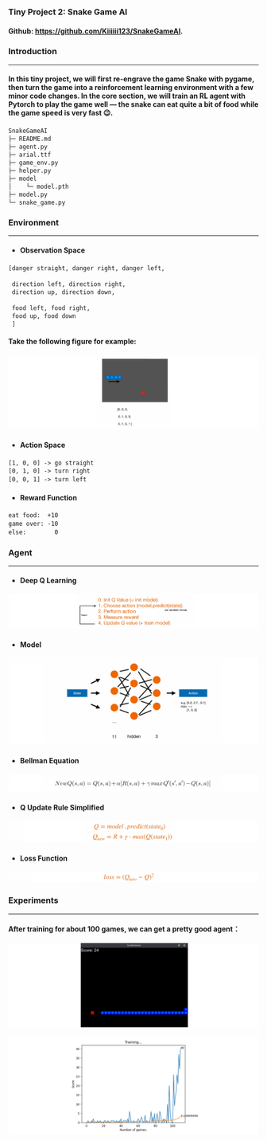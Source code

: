 ### Tiny Project 2: Snake Game AI

#### Github: https://github.com/Kiiiiii123/SnakeGameAI.

### Introduction

------

#### In this tiny project, we will first re-engrave the game Snake with pygame, then turn the game into a reinforcement learning environment with a few minor code changes. In the core section, we will train an RL agent with Pytorch to play the game well — the snake can eat quite a bit of food while the game speed is very fast 😉. 

```
SnakeGameAI
├─ README.md
├─ agent.py
├─ arial.ttf
├─ game_env.py
├─ helper.py
├─ model
│    └─ model.pth
├─ model.py
└─ snake_game.py
```

### Environment

------

- #### Observation Space

```shell
[danger straight, danger right, danger left,

 direction left, direction right,
 direction up, direction down,

 food left, food right,
 food up, food down
 ]
```

#### Take the following figure for example:

<p align="center">
<img src="/images/960.png"><br/>
</p>

- #### Action Space

```tex
[1, 0, 0] -> go straight
[0, 1, 0] -> turn right
[0, 0, 1] -> turn left
```

- #### Reward Function

```tex
eat food:  +10
game over: -10
else:        0
```

### Agent

------

- #### Deep Q Learning

<p align="center">
<img src="/images/962.png"><br/>
</p>

- #### Model

<p align="center">
<img src="/images/961.png"><br/>
</p>

- #### Bellman Equation

<p align="center">
<img src="/images/963.png"><br/>
</p>

- #### Q Update Rule Simplified

<p align="center">
<img src="/images/964.png"><br/>
</p>

- #### Loss Function

<p align="center">
<img src="/images/965.png"><br/>
</p>

### Experiments

------

#### After training for about 100 games, we can get a pretty good agent：

<p align="center">
<img src="/images/967.png"><br/>
</p>
<p align="center">
<img src="/images/966.png"><br/>
</p>
